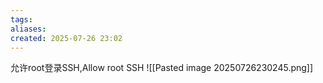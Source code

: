 ```yaml
---
tags: 
aliases: 
created: 2025-07-26 23:02
---
```

允许root登录SSH,Allow root SSH
![[Pasted image 20250726230245.png]]